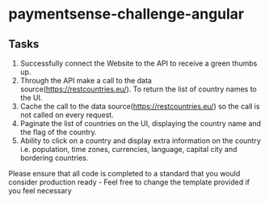 # paymentsense-challenge-angular

## Tasks
1. Successfully connect the Website to the API to receive a green thumbs up.
2. Through the API make a call to the data source(https://restcountries.eu/). To return the list of country names to the UI.
3. Cache the call to the data source(https://restcountries.eu/) so the call is not called on every request.
4. Paginate the list of countries on the UI, displaying the country name and the flag of the country.
5. Ability to click on a country and display extra information on the country
  i.e. population, time zones, currencies, language, capital city and bordering countries.

Please ensure that all code is completed to a standard that you would consider production ready - Feel free to change the template provided if you feel necessary
